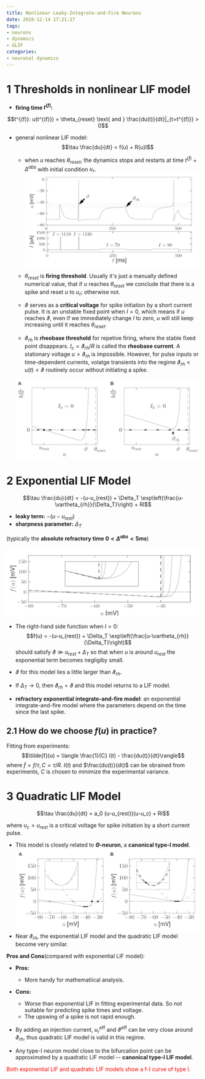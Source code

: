 ```yaml
---
title: Nonlinear Leaky-Integrate-and-Fire Neurons
date: 2018-12-14 17:21:27
tags:
- neurons
- dynamics
- GLIF
categories:
- neuronal dynamics
---
```


# 1 Thresholds in nonlinear LIF model

- **firing time $t^{(f)}$:**

$$t^{(f)}: u(t^{(f)}) = \theta_{reset} \text{ and } \frac{du(t)}{dt}|_{t=t^{(f)}} > 0$$

- general nonlinear LIF model:
$$\tau \frac{du}{dt} = f(u) + R(u)I$$
    - when $u$ reaches $\theta_{reset}$, the dynamics stops and restarts at time $t^{(f)}+\Delta^{abs}$ with initial condition $u_r$. 
    ![](https://raw.githubusercontent.com/hengjiwang/hengjiwang.github.io/hexo/blog_figures/rheo.png)
    - $\theta_{reset}$ is **firing threshold**. Usually it's just a manually defined numerical value, that if $u$ reaches $\theta_{reset}$ we conclude that there is a spike and reset $u$ to $u_r$; otherwise not.

    - $\vartheta$ serves as a **critical voltage** for spike initiation by a short current pulse. It is an unstable fixed point when $I=0$, which means if $u$ reaches $\vartheta$, even if we immediately change $I$ to zero, $u$ will still keep increasing until it reaches $\theta_{reset}$.
 
    - $\vartheta_{rh}$ is **rheobase threshold** for repetive firing, where the stable fixed point disappears. $I_c = \vartheta_{rh}/R$ is called the **rheobase current**. A stationary voltage $u>\vartheta_{rh}$ is impossible. However, for pulse inputs or time-dependent currents, volatge transients into the regime $\vartheta_{rh} < u(t) < \vartheta$ routinely occur without initiating a spike. 

    ![](https://raw.githubusercontent.com/hengjiwang/hengjiwang.github.io/hexo/blog_figures/phasethres.png)
  
# 2 Exponential LIF Model

$$\tau \frac{du}{dt} = -(u-u_{rest}) + \Delta_T \exp\left(\frac{u-\vartheta_{rh}}{\Delta_T}\right) + RI$$

- **leaky term:** $-(u-u_{rest})$
- **sharpness parameter:** $\Delta_T$
  
(typically the **absolute refractory time $0< \Delta^{abs}< 5ms$**)

![](https://raw.githubusercontent.com/hengjiwang/hengjiwang.github.io/hexo/blog_figures/expLIF.png)

- The right-hand side function when $I=0$: 
$$f(u) = -(u-u_{rest}) + \Delta_T \exp\left(\frac{u-\vartheta_{rh}}{\Delta_T}\right)$$
should satisfy $\vartheta \gg u_{rest} + \Delta_T$ so that when $u$ is around $u_{rest}$ the exponential term becomes negligiby small. 

- $\vartheta$ for this model lies a little larger than $\vartheta_{rh}$.

- If $\Delta_T \rightarrow 0$, then $\vartheta_{rh} = \vartheta$ and this model returns to a LIF model. 

- **refractory exponential integrate-and-fire model**: an exponential integrate-and-fire model where the parameters depend on the time since the last spike. 
## 2.1 How do we choose $f(u)$ in practice?

Fitting from experiments:
$$\tilde{f}(u) = \langle \frac{1}{C} I(t) - \frac{du(t)}{dt}\rangle$$
where $\tilde{f} = f/\tau, C=\tau/R$.
$I(t)$ and $\frac{du(t)}{dt}$ can be obrained from experiments, $C$ is chosen to minimize the experimental variance. 

# 3 Quadratic LIF Model

$$\tau \frac{du}{dt} = a_0 (u-u_{rest})(u-u_c) + RI$$

where $u_c > u_{rest}$ is a critical voltage for spike initiation by a short current pulse.

- This model is closely related to **$\Theta$-neuron**, a **canonical type-I model**. 
  ![](https://raw.githubusercontent.com/hengjiwang/hengjiwang.github.io/hexo/blog_figures/quadrandexp.png)
- Near $\vartheta_{rh}$, the exponential LIF model and the quadratic LIF model become very similar.  

**Pros and Cons**(compared with exponential LIF model):

- **Pros:**
  - More handy for mathematiical analysis.
  
- **Cons:**
  - Worse than exponential LIF in fitting experimental data. So not suitable for predicting spike times and voltage.
  - The upswing of a spike is not rapid enough. 

- By adding an injection current, $u_r^{\text{eff}}$ and $\vartheta^{\text{eff}}$ can be very close around $\vartheta_{rh}$, thus quadratic LIF model is valid in this regime.

- Any type-I neuron model close to the bifurcation point can be approximated by a quadratic LIF model -- **canonical type-I LIF model**.

<font color='red'> Both exponential LIF and quadratic LIF models show a f-I curve of type I.